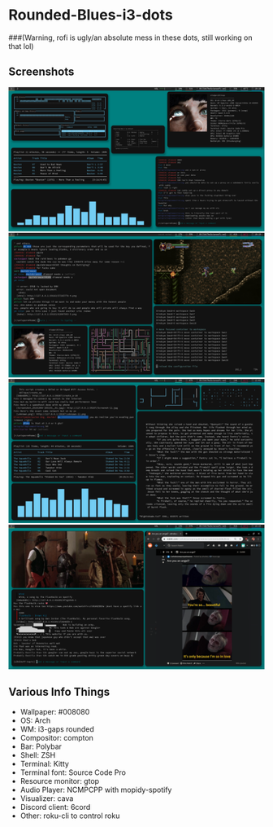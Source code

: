 # Rounded-Blues-i3-dots
###(Warning, rofi is ugly/an absolute mess in these dots, still working on that lol)

## Screenshots
![SCREENSHOT 1](https://github.com/darovit/Rounded-Blues-i3-dots/blob/master/Screenshots/2019-09-30-191827_3840x2160_scrot.png?raw=true)
![SCREENSHOT 2](https://github.com/darovit/Rounded-Blues-i3-dots/blob/master/Screenshots/2019-10-02-181917_3840x2160_scrot.png?raw=true)
![SCREENSHOT 3](https://github.com/darovit/Rounded-Blues-i3-dots/blob/master/Screenshots/2019-10-04-120521_3840x2160_scrot.png?raw=true)
![SCREENSHOT 4](https://github.com/darovit/Rounded-Blues-i3-dots/blob/master/Screenshots/2019-10-04-121603_3840x2160_scrot.png?raw=true)

## Various Info Things


* Wallpaper: #008080
* OS: Arch
* WM: i3-gaps rounded
* Compositor: compton
* Bar: Polybar
* Shell: ZSH 
* Terminal: Kitty
* Terminal font: Source Code Pro
* Resource monitor: gtop
* Audio Player: NCMPCPP with mopidy-spotify
* Visualizer: cava
* Discord client: 6cord
* Other: roku-cli to control roku
